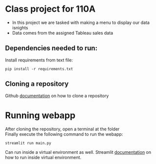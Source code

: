 
# Class project for 110A
- In this project we are tasked with making a menu to display our data isnights 
- Data comes from the assigned Tableau sales data 

## Dependencies needed to run:
Install requirements from text file:
```
pip install -r requirements.txt
```

## Cloning a repository
Github [documentation](https://docs.github.com/en/repositories/creating-and-managing-repositories/cloning-a-repository) on how to clone a repository

# Running webapp

After cloning the repository, open a terminal at the folder  
Finally execute the following command to run the webapp:
```py
streamlit run main.py
```

Can run inside a virtual environment as well. Streamlit [documentation](https://docs.streamlit.io/library/get-started/installation) on how to run inside virtual environment.
